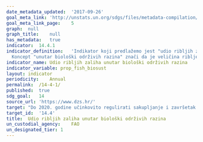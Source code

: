 ```yaml
---
date_metadata_updated:	'2017-09-26'
goal_meta_link:	'http://unstats.un.org/sdgs/files/metadata-compilation/Metadata-Goal-14.pdf'
goal_meta_link_page:	5
graph:	null
graph_title:	null
has_metadata:	true
indicator:	14.4.1
indicator_definition:	'Indikator koji predlažemo jest "udio ribljih zaliha unutar biološki održivih razina", a ne ograničenja. Stoga se neznatno razlikuje od indikatora 7.4 koji je trenutno uključen u "Milenijski razvojni ciljevi". FAO-ov Odbor za ribarstvo zatražio je izmjene (vidi Izvještaje 30. i 31. sjednice Odbora za ribarstvo u 2012. i 2014. godini) u opisu statusa zaliha na temelju održivosti kako bi se osiguralo pojašnjenje i smanjenje nesporazuma od strane šire javnosti.
  Koncept "unutar biološki održivih razina" znači da je veličina ribljeg fonda na ili viša od razine koja može proizvesti maksimalni održivi prinos. Procijenili smo 584 ribljih zaliha širom svijeta, što predstavlja 70% globalnih iskrcaja Svaka zaliha procijenjena je metodom opisanom u Tehničkom dokumentu 569 FAO-a. Ako zalihe imaju veličinu ispod razine koja može proizvesti maksimalni održivi prinos, zabilježeno je kao prekomjerno. Indikator mjeri% procijenjenih zaliha unutar biološki održivih razina.'
indicator_name:	Udio ribljih zaliha unutar biološki održivih razina
indicator_variable:	prop_fish_biosust
layout:	indicator
periodicity:	Annual  
permalink:	/14-4-1/
published:	true
sdg_goal:	14
source_url:	'https://www.dzs.hr/'
target:	"Do 2020. godine učinkovito regulirati sakupljanje i završetak prekomjernog ribolova, ilegalne, neprijavljene i neregulirane ribolovne i destruktivne ribolovne prakse te provode znanstveno utemeljene planove gospodarenja radi vraćanja ribljih zaliha u najkraćem mogućem roku, barem do razine koja može proizvesti maksimalni održivi prinos kao što je određeno njihovim biološkim karakteristikama."
target_id:	'14.4'
title:	Udio ribljih zaliha unutar biološki održivih razina
un_custodial_agency:	FAO
un_designated_tier:	1
---
```

